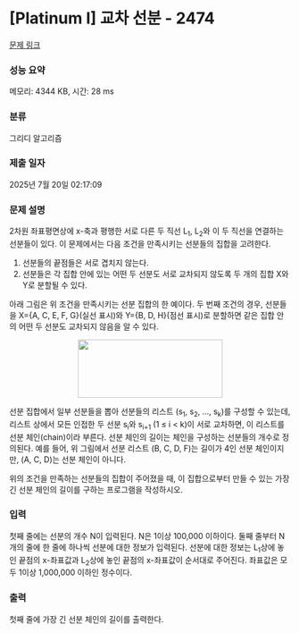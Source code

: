 # [Platinum I] 교차 선분 - 2474 

[문제 링크](https://www.acmicpc.net/problem/2474) 

### 성능 요약

메모리: 4344 KB, 시간: 28 ms

### 분류

그리디 알고리즘

### 제출 일자

2025년 7월 20일 02:17:09

### 문제 설명

<p>2차원 좌표평면상에 x-축과 평행한 서로 다른 두 직선 L<sub>1</sub>, L<sub>2</sub>와 이 두 직선을 연결하는 선분들이 있다. 이 문제에서는 다음 조건을 만족시키는 선분들의 집합을 고려한다.</p>

<ol>
	<li>선분들의 끝점들은 서로 겹치지 않는다. </li>
	<li>선분들은 각 집합 안에 있는 어떤 두 선분도 서로 교차되지 않도록 두 개의 집합 X와 Y로 분할될 수 있다.</li>
</ol>

<p>아래 그림은 위 조건을 만족시키는 선분 집합의 한 예이다. 두 번째 조건의 경우, 선분들을 X={A, C, E, F, G}(실선 표시)와 Y={B, D, H}(점선 표시)로 분할하면 같은 집합 안의 어떤 두 선분도 교차되지 않음을 알 수 있다.</p>

<p style="text-align: center;"><img alt="" src="https://upload.acmicpc.net/832ca4d9-b1eb-456b-adcf-bd8ed217fd9a/-/preview/" style="width: 259px; height: 104px;"></p>

<p>선분 집합에서 일부 선분들을 뽑아 선분들의 리스트 (s<sub>1</sub>, s<sub>2</sub>, ..., s<sub>k</sub>)를 구성할 수 있는데, 리스트 상에서 모든 인접한 두 선분 s<sub>i</sub>와 s<sub>i+1</sub> (1 ≤ i < k)이 서로 교차하면, 이 리스트를 선분 체인(chain)이라 부른다. 선분 체인의 길이는 체인을 구성하는 선분들의 개수로 정의된다. 예를 들어, 위 그림에서 선분 리스트 (B, C, D, F)는 길이가 4인 선분 체인이지만, (A, C, D)는 선분 체인이 아니다.</p>

<p>위의 조건을 만족하는 선분들의 집합이 주어졌을 때, 이 집합으로부터 만들 수 있는 가장 긴 선분 체인의 길이를 구하는 프로그램을 작성하시오.</p>

### 입력 

 <p>첫째 줄에는 선분의 개수 N이 입력된다. N은 1이상 100,000 이하이다. 둘째 줄부터 N개의 줄에 한 줄에 하나씩 선분에 대한 정보가 입력된다. 선분에 대한 정보는 L<sub>1</sub>상에 놓인 끝점의 x-좌표값과 L<sub>2</sub>상에 놓인 끝점의 x-좌표값이 순서대로 주어진다. 좌표값은 모두 1이상 1,000,000 이하인 정수이다. </p>

### 출력 

 <p>첫째 줄에 가장 긴 선분 체인의 길이를 출력한다.</p>

